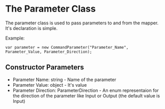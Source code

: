 
# The Parameter Class

The parameter class is used to pass parameters to and from the mapper. It's declaration is simple.


Example:

```
var parameter = new CommandParameter("Parameter_Name", Parameter_Value, Parameter_Direction);
```

## Constructor Parameters
 * Parameter Name:           string - Name of the parameter
 * Parameter Value:          object - It's value
 * Parameter Direction:      ParameterDirection - An enum representaion for the direction of the parameter like Input or
                                                  Output (the default value is Input)
